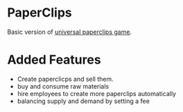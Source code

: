 # PaperClips
Basic version of [universal paperclips game](https://www.decisionproblem.com/paperclips/index2.html).

# Added Features
* Create paperclicps and sell them.
* buy and consume raw materials
* hire employees to create more paperclips automatically
* balancing supply and demand by setting a fee
